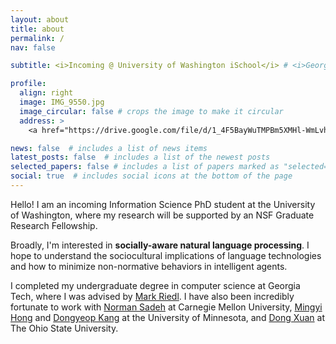 ```yaml
---
layout: about
title: about
permalink: /
nav: false

subtitle: <i>Incoming @ University of Washington iSchool</i> # <i>Georgia Institute of Technology</i>, <i>Carnegie Mellon University</i>, <i>University of Minnesota</i>

profile:
  align: right
  image: IMG_9550.jpg
  image_circular: false # crops the image to make it circular
  address: >
    <a href="https://drive.google.com/file/d/1_4F5BayWuTMPBm5XMHl-WmLvhoqBbe3W/view?usp=sharing">CV</a> / <a href="https://scholar.google.com/citations?hl=en&user=7A4ZCDoAAAAJ&view_op=list_works&sortby=pubdate">Google Scholar</a>

news: false  # includes a list of news items
latest_posts: false  # includes a list of the newest posts
selected_papers: false # includes a list of papers marked as "selected={true}"
social: true  # includes social icons at the bottom of the page
---
```


Hello! I am an incoming Information Science PhD student at the University of Washington, where my research will be supported by an NSF Graduate Research Fellowship.

Broadly, I'm interested in <strong>socially-aware natural language processing</strong>. I hope to understand the sociocultural implications of language technologies and how to minimize non-normative behaviors in intelligent agents.

I completed my undergraduate degree in computer science at Georgia Tech, where I was advised by [Mark Riedl](http://eilab.gatech.edu/mark-riedl.html). I have also been incredibly fortunate to work with [Norman Sadeh](https://www.normsadeh.org/) at Carnegie Mellon University, [Mingyi Hong](https://people.ece.umn.edu/~mhong/mingyi.html) and [Dongyeop Kang](https://dykang.github.io/) at the University of Minnesota, and [Dong Xuan](https://scholar.google.com/citations?hl=en&user=11NcM2EAAAAJ&view_op=list_works&sortby=pubdate) at The Ohio State University.

<!-- I recently completed my undergraduate degree in computer science at Georgia Tech. I also dabble in mathematics, philosophy, and linguistics.

Broadly, I'm interested in <strong>socially-aware natural language processing</strong>. I hope to understand the sociocultural implications of language technologies and how to minimize non-normative behaviors in intelligent agents.

My current research at Georgia Tech is in NLP techniques applied to the [value alignment](https://en.wikipedia.org/wiki/AI_alignment) problem, advised by [Mark Riedl](http://eilab.gatech.edu/mark-riedl.html).

I'm also a research assistant at Carnegie Mellon University, advised by [Norman Sadeh](https://www.normsadeh.org/). At CMU I'm interested in NLP applied to data security and [privacy](https://usableprivacy.org/).

Most recently, I have been collaborating with [Mingyi Hong](https://people.ece.umn.edu/~mhong/mingyi.html) and [Dongyeop Kang](https://dykang.github.io/) at the University of Minnesota. At UMN I am working on interpretability reward shaping for RLHF alignment tasks.

Previously, I was a research assistant at The Ohio State University (advised by [Dong Xuan](https://scholar.google.com/citations?hl=en&user=11NcM2EAAAAJ&view_op=list_works&sortby=pubdate)) where I worked on automatic speech recognition (ASR), and a Full-Stack Software Engineering Intern at [FlightBridge](https://flightbridge.com/). -->

